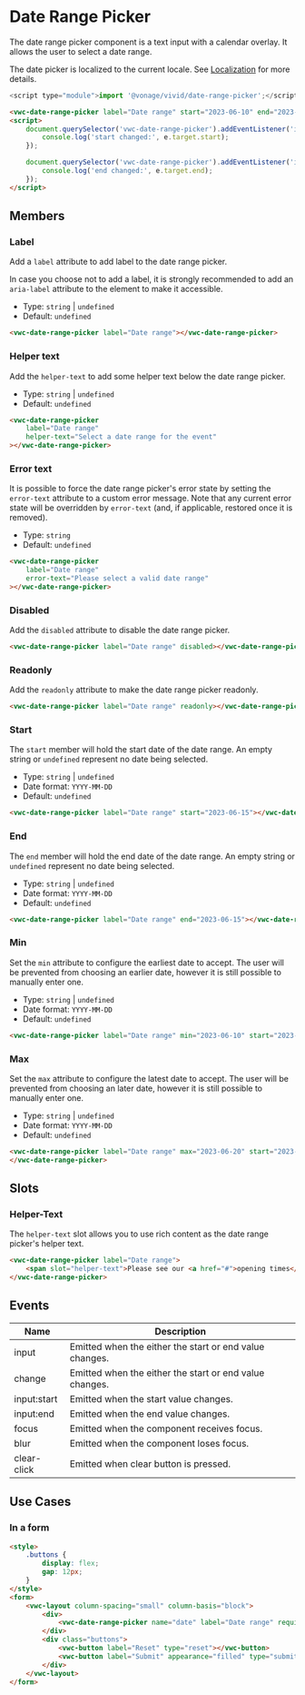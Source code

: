 # Date Range Picker

The date range picker component is a text input with a calendar overlay. It allows the user to select a date range.

The date picker is localized to the current locale. See [Localization](/guides/localization/) for more details.

```js
<script type="module">import '@vonage/vivid/date-range-picker';</script>
```

```html preview locale-switcher 460px
<vwc-date-range-picker label="Date range" start="2023-06-10" end="2023-06-15"></vwc-date-range-picker>
<script>
	document.querySelector('vwc-date-range-picker').addEventListener('input:start', (e) => {
		console.log('start changed:', e.target.start);
	});

	document.querySelector('vwc-date-range-picker').addEventListener('input:end', (e) => {
		console.log('end changed:', e.target.end);
	});
</script>
```

## Members

### Label

Add a `label` attribute to add label to the date range picker.

In case you choose not to add a label, it is strongly recommended to add an `aria-label` attribute to the element to make it accessible.

- Type: `string` | `undefined`
- Default: `undefined`

```html preview locale-switcher 460px
<vwc-date-range-picker label="Date range"></vwc-date-range-picker>
```

### Helper text

Add the `helper-text` to add some helper text below the date range picker.

- Type: `string` | `undefined`
- Default: `undefined`

```html preview locale-switcher 460px
<vwc-date-range-picker
	label="Date range"
	helper-text="Select a date range for the event"
></vwc-date-range-picker>
```

### Error text

It is possible to force the date range picker's error state by setting the `error-text` attribute to a custom error message.
Note that any current error state will be overridden by `error-text` (and, if applicable, restored once it is removed).

- Type: `string`
- Default: `undefined`

```html preview locale-switcher 460px
<vwc-date-range-picker
	label="Date range"
	error-text="Please select a valid date range"
></vwc-date-range-picker>
```

### Disabled

Add the `disabled` attribute to disable the date range picker.

```html preview locale-switcher
<vwc-date-range-picker label="Date range" disabled></vwc-date-range-picker>
```

### Readonly

Add the `readonly` attribute to make the date range picker readonly.

```html preview locale-switcher
<vwc-date-range-picker label="Date range" readonly></vwc-date-range-picker>
```

### Start

The `start` member will hold the start date of the date range. An empty string or `undefined` represent no date being selected. 

- Type: `string` | `undefined`
- Date format: `YYYY-MM-DD`
- Default: `undefined`

```html preview locale-switcher 460px
<vwc-date-range-picker label="Date range" start="2023-06-15"></vwc-date-range-picker>
```

### End

The `end` member will hold the end date of the date range. An empty string or `undefined` represent no date being selected.

- Type: `string` | `undefined`
- Date format: `YYYY-MM-DD`
- Default: `undefined`

```html preview locale-switcher 460px
<vwc-date-range-picker label="Date range" end="2023-06-15"></vwc-date-range-picker>
```

### Min

Set the `min` attribute to configure the earliest date to accept. The user will be prevented from choosing an earlier date, however it is still possible to manually enter one.

- Type: `string` | `undefined`
- Date format: `YYYY-MM-DD`
- Default: `undefined`

```html preview locale-switcher 460px
<vwc-date-range-picker label="Date range" min="2023-06-10" start="2023-06-15" end="2023-06-20"></vwc-date-range-picker>
```

### Max

Set the `max` attribute to configure the latest date to accept. The user will be prevented from choosing an later date, however it is still possible to manually enter one.

- Type: `string` | `undefined`
- Date format: `YYYY-MM-DD`
- Default: `undefined`

```html preview locale-switcher 460px
<vwc-date-range-picker label="Date range" max="2023-06-20" start="2023-06-10" end="2023-06-15">
</vwc-date-range-picker>
```

## Slots

### Helper-Text

The `helper-text` slot allows you to use rich content as the date range picker's helper text.

```html preview locale-switcher 460px
<vwc-date-range-picker label="Date range">
	<span slot="helper-text">Please see our <a href="#">opening times</a>.</span>
</vwc-date-range-picker>
```

## Events

<div class="table-wrapper">

| Name        | Description                                             |
|-------------|---------------------------------------------------------|
| input       | Emitted when the either the start or end value changes. |
| change      | Emitted when the either the start or end value changes. |
| input:start | Emitted when the start value changes.                   |
| input:end   | Emitted when the end value changes.                     |
| focus       | Emitted when the component receives focus.              |
| blur        | Emitted when the component loses focus.                 |
| clear-click | Emitted when clear button is pressed.                   |

</div>

## Use Cases

### In a form

```html preview locale-switcher 460px
<style>
	.buttons {
		display: flex;
		gap: 12px;
	}
</style>
<form>
	<vwc-layout column-spacing="small" column-basis="block">
		<div>
			<vwc-date-range-picker name="date" label="Date range" required></vwc-date-range-picker>
		</div>
		<div class="buttons">
			<vwc-button label="Reset" type="reset"></vwc-button>
			<vwc-button label="Submit" appearance="filled" type="submit"></vwc-button>
		</div>
	</vwc-layout>
</form>
```
